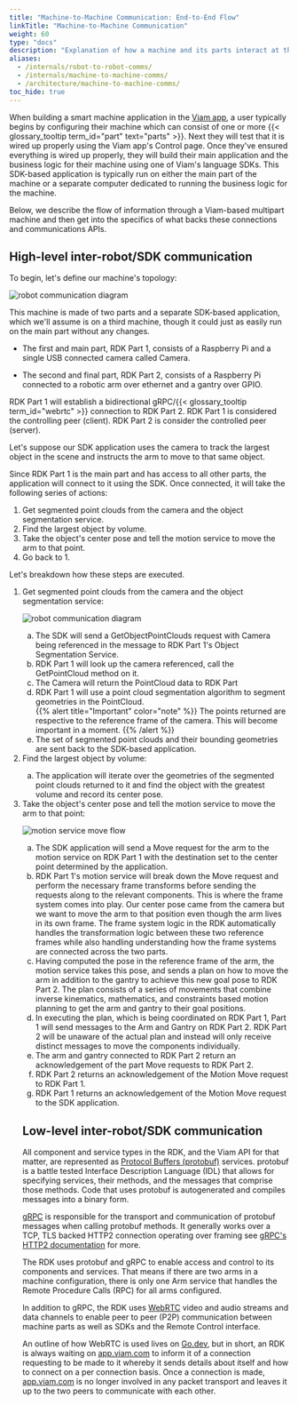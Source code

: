 ```yaml
---
title: "Machine-to-Machine Communication: End-to-End Flow"
linkTitle: "Machine-to-Machine Communication"
weight: 60
type: "docs"
description: "Explanation of how a machine and its parts interact at the communication layer."
aliases:
  - /internals/robot-to-robot-comms/
  - /internals/machine-to-machine-comms/
  - /architecture/machine-to-machine-comms/
toc_hide: true
---
```


When building a smart machine application in the [Viam app](https://app.viam.com), a user typically begins by configuring their machine which can consist of one or more {{< glossary_tooltip term_id="part" text="parts" >}}.
Next they will test that it is wired up properly using the Viam app's Control page.
Once they've ensured everything is wired up properly, they will build their main application and the business logic for their machine using one of Viam's language SDKs.
This SDK-based application is typically run on either the main part of the machine or a separate computer dedicated to running the business logic for the machine.

Below, we describe the flow of information through a Viam-based multipart machine and then get into the specifics of what backs these connections and communications APIs.

## High-level inter-robot/SDK communication

To begin, let's define our machine's topology:

![robot communication diagram](/internals/robot-to-robot-comms/robot-communication-diagram.png)

This machine is made of two parts and a separate SDK-based application, which we'll assume is on a third machine, though it could just as easily run on the main part without any changes.

- The first and main part, RDK Part 1, consists of a Raspberry Pi and a single USB connected camera called Camera.

- The second and final part, RDK Part 2, consists of a Raspberry Pi connected to a robotic arm over ethernet and a gantry over GPIO.

RDK Part 1 will establish a bidirectional gRPC/{{< glossary_tooltip term_id="webrtc" >}} connection to RDK Part 2.
RDK Part 1 is considered the controlling peer (client).
RDK Part 2 is consider the controlled peer (server).

Let's suppose our SDK application uses the camera to track the largest object in the scene and instructs the arm to move to that same object.

Since RDK Part 1 is the main part and has access to all other parts, the application will connect to it using the SDK.
Once connected, it will take the following series of actions:

<OL>
<li>Get segmented point clouds from the camera and the object segmentation service.</li>

<li>Find the largest object by volume.</li>

<li>Take the object's center pose and tell the motion service to move the arm to that point.</li>

<li>Go back to 1.</li>
</OL>
Let's breakdown how these steps are executed.

<ol>
<li>Get segmented point clouds from the camera and the object segmentation service:</li>

![robot communication diagram](/internals/robot-to-robot-comms/getobjectpointcloud-flow.png)

<OL type="a">
<li>The SDK will send a GetObjectPointClouds request with Camera being referenced in the message to RDK Part 1's Object Segmentation Service.</li>

<li>RDK Part 1 will look up the camera referenced, call the GetPointCloud method on it.</li>

<li>The Camera will return the PointCloud data to RDK Part</li>

<li>RDK Part 1 will use a point cloud segmentation algorithm to segment geometries in the PointCloud.</li>
{{% alert title="Important" color="note" %}}
The points returned are respective to the reference frame of the camera.
This will become important in a moment.
{{% /alert %}}
<li>The set of segmented point clouds and their bounding geometries are sent back to the SDK-based application.</li>
</ol>

<li>Find the largest object by volume:</li>
<ol type="a">
<li>The application will iterate over the geometries of the segmented point clouds returned to it and find the object with the greatest volume and record its center pose.</li>
</ol>

<li>Take the object's center pose and tell the motion service to move the arm to that point:</li>

![motion service move flow](/internals/robot-to-robot-comms/motion-service-move-flow.png)

<ol type="a">
<li>The SDK application will send a Move request for the arm to the motion service on RDK Part 1 with the destination set to the center point determined by the application.</li>

<li>RDK Part 1's motion service will break down the Move request and perform the necessary frame transforms before sending the requests along to the relevant components.
This is where the frame system comes into play.
Our center pose came from the camera but we want to move the arm to that position even though the arm lives in its own frame.
The frame system logic in the RDK automatically handles the transformation logic between these two reference frames while also handling understanding how the frame systems are connected across the two parts.</li>

<li>Having computed the pose in the reference frame of the arm, the motion service takes this pose, and sends a plan on how to move the arm in addition to the gantry to achieve this new goal pose to RDK Part 2.
The plan consists of a series of movements that combine inverse kinematics, mathematics, and constraints based motion planning to get the arm and gantry to their goal positions.</li>

<li>In executing the plan, which is being coordinated on RDK Part 1, Part 1 will send messages to the Arm and Gantry on RDK Part 2.
RDK Part 2 will be unaware of the actual plan and instead will only receive distinct messages to move the components individually.</li>

<li>The arm and gantry connected to RDK Part 2 return an acknowledgement of the part Move requests to RDK Part 2.</li>

<li>RDK Part 2 returns an acknowledgement of the Motion Move request to RDK Part 1.</li>

<li>RDK Part 1 returns an acknowledgement of the Motion Move request to the SDK application.</li>
</ol>

## Low-level inter-robot/SDK communication

All component and service types in the RDK, and the Viam API for that matter, are represented as [Protocol Buffers (protobuf)](https://developers.google.com/protocol-buffers) services.
protobuf is a battle tested Interface Description Language (IDL) that allows for specifying services, their methods, and the messages that comprise those methods.
Code that uses protobuf is autogenerated and compiles messages into a binary form.

[gRPC](https://grpc.io/) is responsible for the transport and communication of protobuf messages when calling protobuf methods.
It generally works over a TCP, TLS backed HTTP2 connection operating over framing see [gRPC's HTTP2 documentation](https://github.com/grpc/grpc/blob/master/doc/PROTOCOL-HTTP2.md) for more.

The RDK uses protobuf and gRPC to enable access and control to its components and services.
That means if there are two arms in a machine configuration, there is only one Arm service that handles the Remote Procedure Calls (RPC) for all arms configured.

In addition to gRPC, the RDK uses [WebRTC](https://webrtcforthecurious.com/) video and audio streams and data channels to enable peer to peer (P2P) communication between machine parts as well as SDKs and the Remote Control interface.

An outline of how WebRTC is used lives on [Go.dev](https://pkg.go.dev/go.viam.com/utils@v0.0.3/rpc#hdr-Connection), but in short, an RDK is always waiting on [app.viam.com](https://app.viam.com) to inform it of a connection requesting to be made to it whereby it sends details about itself and how to connect on a per connection basis.
Once a connection is made, [app.viam.com](https://app.viam.com) is no longer involved in any packet transport and leaves it up to the two peers to communicate with each other.
